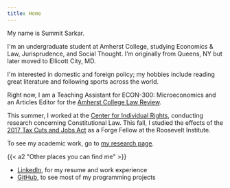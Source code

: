 ```yaml
---
title: Home
---
```


My name is Summit Sarkar.

I'm an undergraduate student at Amherst College, studying Economics & Law, Jurisprudence, and Social Thought.
I'm originally from Queens, NY but later moved to Ellicott City, MD.

I'm interested in domestic and foreign policy; my hobbies include reading great literature and following sports across the world.

Right now, I am a Teaching Assistant for ECON-300: Microeconomics and an Articles Editor for the [Amherst College Law Review](https://amherstlawreview.wordpress.com/).

This summer, I worked at the [Center for Individual Rights](https://en.wikipedia.org/wiki/Center_for_Individual_Rights), conducting research concerning Constitutional Law. This fall, I studied the effects of the [2017 Tax Cuts and Jobs Act](https://en.wikipedia.org/wiki/Tax_Cuts_and_Jobs_Act) as a Forge Fellow at the Roosevelt Institute.

To see my academic work, go to [my research page](/research).

{{< a2 "Other places you can find me" >}}

- [LinkedIn](https://www.linkedin.com/in/summit-sarkar/), for my resume and work experience
- [GitHub](https://github.com/ssharker21), to see most of my programming projects
